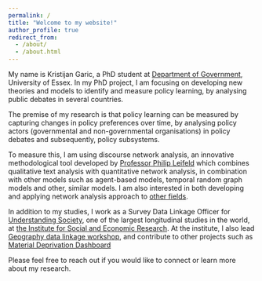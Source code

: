 ```yaml
---
permalink: /
title: "Welcome to my website!"
author_profile: true
redirect_from: 
  - /about/
  - /about.html
---
```


My name is Kristijan Garic, a PhD student at [Department of Government](https://www.essex.ac.uk/departments/government), University of Essex. 
In my PhD project, I am focusing on developing new theories and models to identify and measure policy learning, by analysing public debates in several countries. 

The premise of my research is that policy learning can be measured by capturing changes in policy preferences over time, by analysing policy actors (governmental and non-governmental organisations) in policy debates and subsequently, policy subsystems. 

To measure this, I am using discourse network analysis, an innovative methodological tool developed by [Professor Philip Leifeld](https://www.philipleifeld.com) which combines qualitative text analysis with quantitative network analysis, in combination with other models such as agent-based models, temporal random graph models and other, similar models. I am also interested in both developing and applying network analysis approach to [other fields](https://osf.io/7f5x6/download).

In addition to my studies, I work as a Survey Data Linkage Officer for [Understanding Society](https://www.understandingsociety.ac.uk/), one of the largest longitudinal studies in the world, at [the Institute for Social and Economic Research](https://www.iser.essex.ac.uk/people/kg20588). At the institute, I also lead [Geography data linkage workshop](https://www.understandingsociety.ac.uk/help/training/geographical-data-linkage/), and contribute to other projects such as [Material Deprivation Dashboard](https://www.understandingsociety.ac.uk/news/2023/10/16/new-material-deprivation-dashboard/)

Please feel free to reach out if you would like to connect or learn more about my research.
